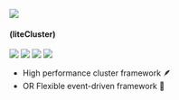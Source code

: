 ![](https://raw.githubusercontent.com/honeweimimeng/liteCluster/master/icons/atogmer.jpg)
#### (liteCluster)
![](https://raw.githubusercontent.com/honeweimimeng/liteCluster/master/icons/progress-25%25-yellow.jpg?raw=true)
![](https://raw.githubusercontent.com/honeweimimeng/liteCluster/master/icons/netpoll-Complete-green.jpg)
![](https://raw.githubusercontent.com/honeweimimeng/liteCluster/master/icons/datastruct-inprogress-yellowgreen.jpg)
![](https://raw.githubusercontent.com/honeweimimeng/liteCluster/master/icons/cluster-inprogress-yellowgreen.jpg)
- High performance cluster framework 🪶
- OR Flexible event-driven framework 👣

